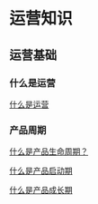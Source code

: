 # 运营知识

## 运营基础

### 什么是运营

[什么是运营](/运营知识/运营基础/什么是运营/index.md)

### 产品周期

[什么是产品生命周期？](/运营知识/运营基础/产品周期/什么是产品生命周期？/index.md)

[什么是产品启动期](/运营知识/运营基础/产品周期/什么是产品启动期/index.md)

[什么是产品成长期](/运营知识/运营基础/产品周期/什么是产品成长期/index.md)